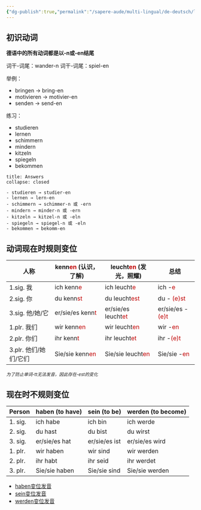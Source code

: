 ```yaml
---
{"dg-publish":true,"permalink":"/sapere-aude/multi-lingual/de-deutsch/lektion-3/","dgPassFrontmatter":true}
---
```


## 初识动词
**德语中的所有动词都是以-n或-en结尾**

词干-词尾：wander-n
词干-词尾：spiel-en

举例：
- bringen → bring-en
- motivieren → motivier-en
- senden → send-en

练习：
- studieren
- lernen
- schimmern
- mindern
- kitzeln
- spiegeln
- bekommen

```ad-done
title: Answers
collapse: closed

- studieren → studier-en 
- lernen → lern-en
- schimmern → schimmer-n 或 -ern
- mindern → minder-n 或 -ern
- kitzeln → kitzel-n 或 -eln
- spiegeln → spiegel-n 或 -eln
- bekommen → bekomm-en

```

## 动词现在时规则变位
| 人称              | kenn<font color="#c00000">en</font> (认识，了解)  | leucht<font color="#c00000">en</font> (发光，照耀)                                | 总结                                           |
| --------------- | -------------------------------------------- | ----------------------------------------------- | -------------------------------------------- |
| 1.sig. 我        | ich kenn<font color="#c00000">e</font>       | ich leucht<font color="#c00000">e</font>        | ich -<font color="#c00000">e</font>          |
| 2.sig. 你        | du kenn<font color="#c00000">st</font>       | du leucht<font color="#c00000">est</font>       | du - <font color="#c00000">(e)st</font>      |
| 3.sig. 他/她/它    | er/sie/es kenn<font color="#c00000">t</font> | er/sie/es leucht<font color="#c00000">et</font> | er/sie/es -<font color="#c00000">(e)t</font> |
| 1.plr. 我们       | wir kenn<font color="#c00000">en</font>      | wir leucht<font color="#c00000">en</font>       | wir -<font color="#c00000">en</font>         |
| 2.plr. 你们       | ihr kenn<font color="#c00000">t</font>       | ihr leucht<font color="#c00000">et</font>       | ihr -<font color="#c00000">(e)t</font>       |
| 3.plr. 他们/她们/它们 | Sie/sie kenn<font color="#c00000">en</font>  | Sie/sie leucht<font color="#c00000">en</font>   | Sie/sie -<font color="#c00000">en</font>     |

*<small>为了防止单词-tt无法发音，因此存在-est的变化</small>*

## 现在时不规则变位

| Person  | haben (to have) | sein (to be)  | werden (to become) |
|---------|-----------------|---------------|--------------------|
| 1. sig. | ich habe        | ich bin       | ich werde          |
| 2. sig. | du hast         | du bist       | du wirst           |
| 3. sig. | er/sie/es hat   | er/sie/es ist | er/sie/es wird     |
| 1. plr. | wir haben       | wir sind      | wir werden         |
| 2. plr. | ihr habt        | ihr seid      | ihr werdet         |
| 3. plr. | Sie/sie haben   | Sie/sie sind  | Sie/sie werden     |
- [haben变位发音](https://www.godic.net/dicts/cg/haben?forcecg=true)
- [sein变位发音](https://www.godic.net/dicts/de/sein)
- [werden变位发音](https://www.godic.net/dicts/de/werden)


